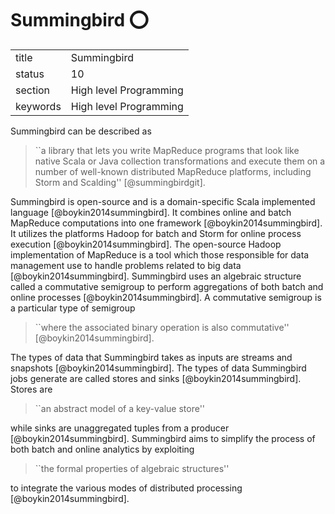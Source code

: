 # Summingbird :o:


|          |                        |
| -------- | ---------------------- |
| title    | Summingbird            | 
| status   | 10                     |
| section  | High level Programming |
| keywords | High level Programming |


     
Summingbird can be described as

> ``a library that lets you write MapReduce programs that look like
> native Scala or Java collection transformations and execute them on
> a number of well-known distributed MapReduce platforms, including
> Storm and Scalding'' [@summingbirdgit].

Summingbird is open-source and is a
domain-specific Scala implemented
language [@boykin2014summingbird]. It combines online and batch
MapReduce computations into one
framework [@boykin2014summingbird]. It utilizes the platforms
Hadoop for batch and Storm for online process
execution [@boykin2014summingbird]. The open-source Hadoop
implementation of MapReduce is a tool which those responsible for data
management use to handle problems related to big
data [@boykin2014summingbird]. Summingbird uses an algebraic
structure called a commutative semigroup to perform aggregations of
both batch and online processes [@boykin2014summingbird]. A
commutative semigroup is a particular type of semigroup

> ``where the associated binary operation is also commutative'' [@boykin2014summingbird].

The types of data that
Summingbird takes as inputs are streams and
snapshots [@boykin2014summingbird]. The types of data Summingbird
jobs generate are called stores and
sinks [@boykin2014summingbird]. Stores are

> ``an abstract model of a key-value store''

while sinks are unaggregated tuples from a
producer [@boykin2014summingbird]. Summingbird aims to simplify
the process of both batch and online analytics by exploiting

> ``the formal properties of algebraic structures''

to integrate the various
modes of distributed processing [@boykin2014summingbird].


     
